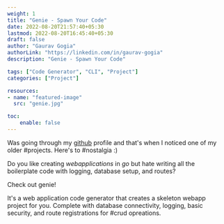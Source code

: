 ```yaml
---
weight: 1
title: "Genie - Spawn Your Code"
date: 2022-08-20T21:57:40+05:30
lastmod: 2022-08-20T16:45:40+05:30
draft: false
author: "Gaurav Gogia"
authorLink: "https://linkedin.com/in/gaurav-gogia"
description: "Genie - Spawn Your Code"

tags: ["Code Generator", "CLI", "Project"]
categories: ["Project"]

resources:
- name: "featured-image"
  src: "genie.jpg"

toc:
    enable: false
---
```

Was going through my [github](https://github.com/gaurav-gogia/genie) profile and that's when I noticed one of my older #projects. Here's to #nostalgia :)

Do you like creating *webapplications* in *go* but hate writing all the boilerplate code with logging, database setup, and routes?

Check out genie!

It's a web application code generator that creates a skeleton webapp project for you. Complete with database connectivity, logging, basic security, and route registrations for #crud opreations.
